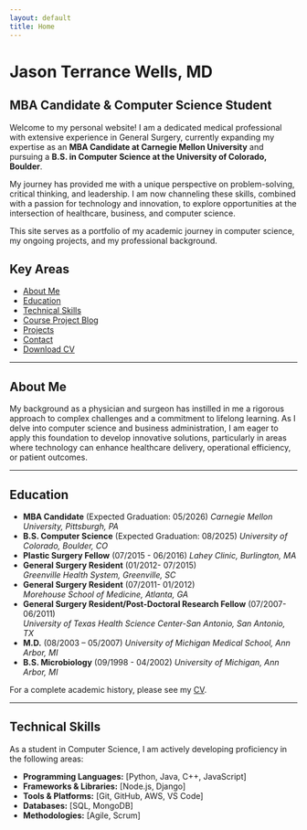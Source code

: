 ```yaml
---
layout: default 
title: Home
---
```


# Jason Terrance Wells, MD
## MBA Candidate & Computer Science Student

Welcome to my personal website! I am a dedicated medical professional with extensive experience in General Surgery, currently expanding my expertise as an **MBA Candidate at Carnegie Mellon University** and pursuing a **B.S. in Computer Science at the University of Colorado, Boulder**.

My journey has provided me with a unique perspective on problem-solving, critical thinking, and leadership. I am now channeling these skills, combined with a passion for technology and innovation, to explore opportunities at the intersection of healthcare, business, and computer science.

This site serves as a portfolio of my academic journey in computer science, my ongoing projects, and my professional background.

## Key Areas
*   [About Me](#about-me-detailed) 
*   [Education](#education)
*   [Technical Skills](#technical-skills)
*   [Course Project Blog](/blog/)
*   [Projects](/projects/)
*   [Contact](/contact/)
*   [Download CV](/assets/pdf/Jason_Wells_CV.pdf)

---
<a id="about-me-detailed"></a>
## About Me


My background as a physician and surgeon has instilled in me a rigorous approach to complex challenges and a commitment to lifelong learning. As I delve into computer science and business administration, I am eager to apply this foundation to develop innovative solutions, particularly in areas where technology can enhance healthcare delivery, operational efficiency, or patient outcomes.

---
<a id="education"></a>
## Education



*   **MBA Candidate** (Expected Graduation: 05/2026)
    *Carnegie Mellon University, Pittsburgh, PA*
*   **B.S. Computer Science** (Expected Graduation: 08/2025)
    *University of Colorado, Boulder, CO*
*   **Plastic Surgery Fellow** (07/2015 - 06/2016)
    *Lahey Clinic, Burlington, MA*
*   **General Surgery Resident**  (01/2012- 07/2015) 	 
    *Greenville Health System, Greenville, SC* 
*   **General Surgery Resident** (07/2011- 01/2012)	 
 	  *Morehouse School of Medicine, Atlanta, GA* 
*   **General Surgery Resident/Post-Doctoral Research Fellow** (07/2007- 06/2011) 	 
    *University of Texas Health Science Center-San Antonio, San Antonio, TX* 
*   **M.D.** (08/2003 – 05/2007)
    *University of Michigan Medical School, Ann Arbor, MI*
*   **B.S. Microbiology** (09/1998 - 04/2002)
    *University of Michigan, Ann Arbor, MI*

For a complete academic history, please see my [CV](/assets/pdf/Jason_Wells_CV.pdf).

---
<a id="technical-skills"></a>
## Technical Skills



As a student in Computer Science, I am actively developing proficiency in the following areas:
*   **Programming Languages:** [Python, Java, C++, JavaScript]
*   **Frameworks & Libraries:** [Node.js, Django]
*   **Tools & Platforms:** [Git, GitHub, AWS, VS Code]
*   **Databases:** [SQL, MongoDB]
*   **Methodologies:** [Agile, Scrum]


